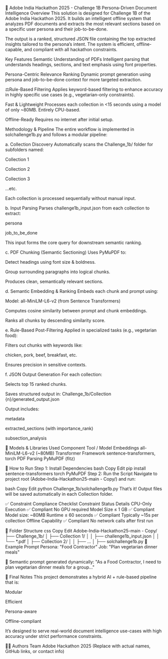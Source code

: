 📄 Adobe India Hackathon 2025 - Challenge 1B
Persona-Driven Document Intelligence
 Overview
This solution is designed for Challenge 1B of the Adobe India Hackathon 2025. It builds an intelligent offline system that analyzes PDF documents and extracts the most relevant sections based on a specific user persona and their job-to-be-done.

The output is a ranked, structured JSON file containing the top extracted insights tailored to the persona’s intent. The system is efficient, offline-capable, and compliant with all hackathon constraints.

 Key Features
 Semantic Understanding of PDFs
Intelligent parsing that understands headings, sections, and text emphasis using font properties.

Persona-Centric Relevance Ranking
Dynamic prompt generation using persona and job-to-be-done context for more targeted extraction.

⚖Rule-Based Filtering
Applies keyword-based filtering to enhance accuracy in highly specific use cases (e.g., vegetarian-only constraints).

Fast & Lightweight
Processes each collection in <15 seconds using a model of only ~80MB. Entirely CPU-based.

 Offline-Ready
Requires no internet after initial setup.

Methodology & Pipeline
The entire workflow is implemented in solchallenge1b.py and follows a modular pipeline:

a. Collection Discovery
Automatically scans the Challenge_1b/ folder for subfolders named:

Collection 1

Collection 2

Collection 3

...etc.

Each collection is processed sequentially without manual input.

b. Input Parsing
Parses challenge1b_input.json from each collection to extract:

persona

job_to_be_done

This input forms the core query for downstream semantic ranking.

c. PDF Chunking (Semantic Sectioning)
Uses PyMuPDF to:

Detect headings using font size & boldness.

Group surrounding paragraphs into logical chunks.

Produces clean, semantically relevant sections.

d. Semantic Embedding & Ranking
Embeds each chunk and prompt using:

Model: all-MiniLM-L6-v2 (from Sentence Transformers)

Computes cosine similarity between prompt and chunk embeddings.

Ranks all chunks by descending similarity score.

e. Rule-Based Post-Filtering
Applied in specialized tasks (e.g., vegetarian food):

Filters out chunks with keywords like:

chicken, pork, beef, breakfast, etc.

Ensures precision in sensitive contexts.

f. JSON Output Generation
For each collection:

Selects top 15 ranked chunks.

Saves structured output in:
Challenge_1b/Collection {n}/generated_output.json

Output includes:

metadata

extracted_sections (with importance_rank)

subsection_analysis

🧰 Models & Libraries Used
Component	Tool / Model
Embeddings	all-MiniLM-L6-v2 (~80MB)
Transformer Framework	sentence-transformers, torch
PDF Parsing	PyMuPDF (fitz)

🔧 How to Run
Step 1: Install Dependencies
bash
Copy
Edit
pip install sentence-transformers torch PyMuPDF
Step 2: Run the Script
Navigate to project root (Adobe-India-Hackathon25-main - Copy/) and run:

bash
Copy
Edit
python Challenge_1b/solchallenge1b.py
That’s it! Output files will be saved automatically in each Collection folder.

✅ Constraint Compliance Checklist
Constraint	Status	Details
CPU-Only Execution	✅ Compliant	No GPU required
Model Size ≤ 1 GB	✅ Compliant	Model size: ~80MB
Runtime ≤ 60 seconds	✅ Compliant	Typically ~15s per collection
Offline Capability	✅ Compliant	No network calls after first run

📁 Folder Structure
css
Copy
Edit
Adobe-India-Hackathon25-main - Copy/
├── Challenge_1b/
│   ├── Collection 1/
│   │   ├── challenge1b_input.json
│   │   └── *.pdf
│   ├── Collection 2/
│   │   ├── ...
│   ├── solchallenge1b.py
📌 Example Prompt
Persona: "Food Contractor"
Job: "Plan vegetarian dinner meals"

🔁 Semantic prompt generated dynamically:
"As a Food Contractor, I need to plan vegetarian dinner meals for a group..."

📣 Final Notes
This project demonstrates a hybrid AI + rule-based pipeline that is:

Modular

Efficient

Persona-aware

Offline-compliant

It’s designed to serve real-world document intelligence use-cases with high accuracy under strict performance constraints.

👨‍💻 Authors
Team Adobe Hackathon 2025
(Replace with actual names, GitHub links, or contact info)
